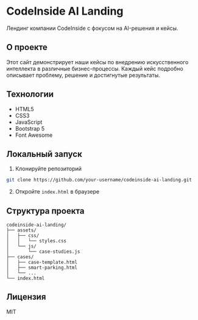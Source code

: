 # CodeInside AI Landing

Лендинг компании CodeInside с фокусом на AI-решения и кейсы.

## О проекте

Этот сайт демонстрирует наши кейсы по внедрению искусственного интеллекта в различные бизнес-процессы. Каждый кейс подробно описывает проблему, решение и достигнутые результаты.

## Технологии

- HTML5
- CSS3
- JavaScript
- Bootstrap 5
- Font Awesome

## Локальный запуск

1. Клонируйте репозиторий
```bash
git clone https://github.com/your-username/codeinside-ai-landing.git
```

2. Откройте `index.html` в браузере

## Структура проекта

```
codeinside-ai-landing/
├── assets/
│   ├── css/
│   │   └── styles.css
│   └── js/
│       └── case-studies.js
├── cases/
│   ├── case-template.html
│   ├── smart-parking.html
│   └── ...
└── index.html
```

## Лицензия

MIT
